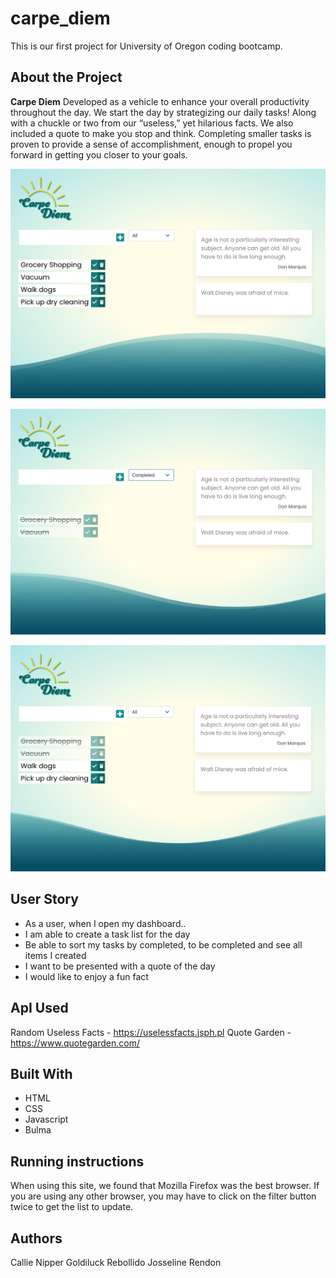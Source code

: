 # carpe_diem
This is our first project for University of Oregon coding bootcamp.

## About the Project
**Carpe Diem**
Developed as a vehicle to enhance your overall productivity throughout the day. We start the day by strategizing our daily tasks! Along with a chuckle or two from our “useless,” yet hilarious facts. We also included a quote to make you stop and think.
Completing smaller tasks is proven to provide a sense of accomplishment, enough to propel you forward in getting you closer to your goals. 

![Screenshot of page](assets/images/list1.png)

![Screenshot of completed tasks](assets/images/list2.png)

![Screenshot of full list](assets/images/list3.png)

## User Story
* As a user, when I open my dashboard..
* I am able to create a task list for the day
* Be able to sort my tasks by completed, to be completed and see all items I created
* I want to be presented with a quote of the day
* I would like to enjoy a fun fact

## ApI Used
Random Useless Facts - https://uselessfacts.jsph.pl
Quote Garden - https://www.quotegarden.com/

## Built With
* HTML
* CSS
* Javascript
* Bulma

## Running instructions
When using this site, we found that Mozilla Firefox was the best browser. If you are using any other browser, you may have to click on the filter button twice to get the list to update.

## Authors
Callie Nipper
Goldiluck Rebollido
Josseline Rendon